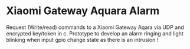 # Xiaomi Gateway Aquara Alarm

Request (Write/read) commands to a Xiaomi Gateway Aqara via UDP and encrypted key/token in c. 
Prototype to develop an alarm ringing and light blinking when input gpio change state as there is an intrusion ! 